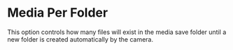 # Media Per Folder

This option controls how many files will exist in the media save folder until a new folder is created automatically by the camera.

